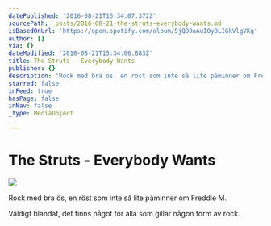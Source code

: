 ```yaml
---
datePublished: '2016-08-21T15:34:07.372Z'
sourcePath: _posts/2016-08-21-the-struts-everybody-wants.md
isBasedOnUrl: 'https://open.spotify.com/album/5jQD9aAuIOy8LIGkVlgVKq'
author: []
via: {}
dateModified: '2016-08-21T15:34:06.883Z'
title: The Struts - Everybody Wants
publisher: {}
description: 'Rock med bra ös, en röst som inte så lite påminner om Freddie M.'
starred: false
inFeed: true
hasPage: false
inNav: false
_type: MediaObject

---
```

# The Struts - Everybody Wants
![](https://the-grid-user-content.s3-us-west-2.amazonaws.com/d9f4dc6f-3d47-44c5-ad78-56db90630f5b.jpg)

Rock med bra ös, en röst som inte så lite påminner om Freddie M.

Väldigt blandat, det finns något för alla som gillar någon form av rock.